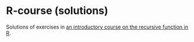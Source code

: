 # R-course (solutions)
Solutions of exercises in [an introductory course on the recursive function in R](https://james.gitbook.io/r-course/).
